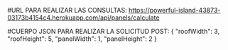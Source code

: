 #URL PARA REALIZAR LAS CONSULTAS: 
https://powerful-island-43873-03173b4154c4.herokuapp.com/api/panels/calculate

#CUERPO JSON PARA REALIZAR LA SOLICITUD POST: 
{
    "roofWidth": 3,
    "roofHeight": 5,
    "panelWidth": 1,
    "panelHeight": 2
}
